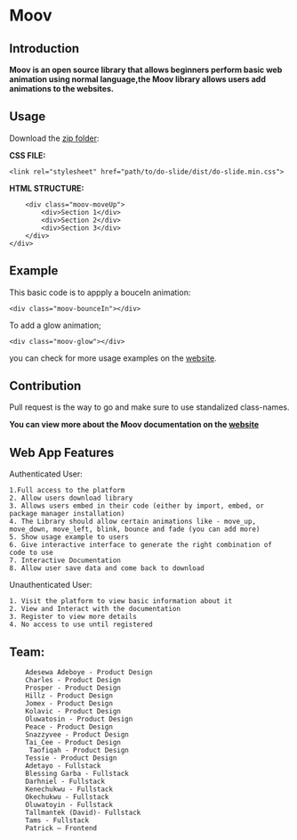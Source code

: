 # Moov

## Introduction

**Moov is an open source library that allows beginners perform basic web animation using normal language,the Moov library allows users add animations to the websites.**


## Usage
Download the [zip folder]():

**CSS FILE:**

`<link rel="stylesheet" href="path/to/do-slide/dist/do-slide.min.css">`

**HTML STRUCTURE:**

```<div class="ds-parent">
    <div class="moov-moveUp">
        <div>Section 1</div>
        <div>Section 2</div>
        <div>Section 3</div>
    </div>
</div>
```

## Example
This basic code is to appply a bouceIn animation:
```
<div class="moov-bounceIn"></div>
```
To add a glow animation;
```
<div class="moov-glow"></div>
```
you can check for more usage examples on the [website](https://tallman98.github.io/Moov-Product/).


## Contribution
 Pull request is the way to go and make sure to use standalized class-names.

**You can view more about the Moov documentation on the [website](https://tallman98.github.io/Moov-Product/)**



## Web App Features

Authenticated User:

    1.Full access to the platform
    2. Allow users download library
    3. Allows users embed in their code (either by import, embed, or package manager installation)
    4. The Library should allow certain animations like - move_up, move_down, move_left, blink, bounce and fade (you can add more)
    5. Show usage example to users
    6. Give interactive interface to generate the right combination of code to use 
    7. Interactive Documentation
    8. Allow user save data and come back to download
    
Unauthenticated User:

    1. Visit the platform to view basic information about it
    2. View and Interact with the documentation
    3. Register to view more details
    4. No access to use until registered



## Team:


        Adesewa Adeboye - Product Design
        Charles - Product Design
        Prosper - Product Design
        Hillz - Product Design
        Jomex - Product Design
        Kolavic - Product Design
        Oluwatosin - Product Design
        Peace - Product Design
        Snazzyvee - Product Design
        Tai_Cee - Product Design
         Taofiqah - Product Design
        Tessie - Product Design
        Adetayo - Fullstack
        Blessing Garba - Fullstack
        Darhniel - Fullstack
        Kenechukwu - Fullstack
        Okechukwu - Fullstack
        Oluwatoyin - Fullstack
        Tallmantek (David)- Fullstack
        Tams - Fullstack
        Patrick – Frontend




